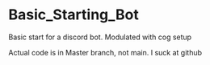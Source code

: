 # Basic_Starting_Bot
Basic start for a discord bot. Modulated with cog setup

Actual code is in Master branch, not main. I suck at github
